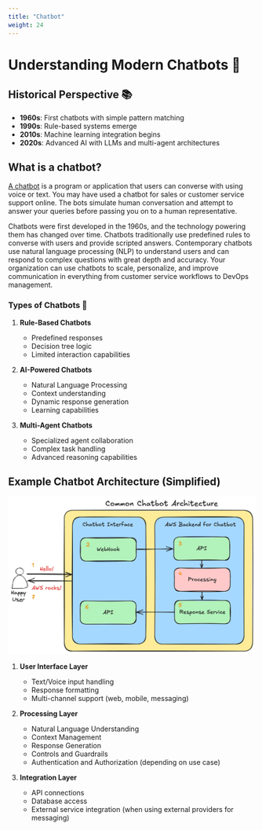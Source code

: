 ```yaml
---
title: "Chatbot"
weight: 24
---
```


# Understanding Modern Chatbots 🤖

## Historical Perspective 📚

- **1960s**: First chatbots with simple pattern matching
- **1990s**: Rule-based systems emerge
- **2010s**: Machine learning integration begins
- **2020s**: Advanced AI with LLMs and multi-agent architectures

## What is a chatbot?

[A chatbot](https://aws.amazon.com/what-is/chatbot/) is a program or application that users can converse with using voice or text. You may have used a chatbot for sales or customer service support online. The bots simulate human conversation and attempt to answer your queries before passing you on to a human representative.

Chatbots were first developed in the 1960s, and the technology powering them has changed over time. Chatbots traditionally use predefined rules to converse with users and provide scripted answers. Contemporary chatbots use natural language processing (NLP) to understand users and can respond to complex questions with great depth and accuracy. Your organization can use chatbots to scale, personalize, and improve communication in everything from customer service workflows to DevOps management.

### Types of Chatbots 🔄

1. **Rule-Based Chatbots**

   - Predefined responses
   - Decision tree logic
   - Limited interaction capabilities

2. **AI-Powered Chatbots**

   - Natural Language Processing
   - Context understanding
   - Dynamic response generation
   - Learning capabilities

3. **Multi-Agent Chatbots**
   - Specialized agent collaboration
   - Complex task handling
   - Advanced reasoning capabilities

## Example Chatbot Architecture (Simplified)

![Chatbot Architecture](/static/02-images/theory-chatbot-01.png)

1. **User Interface Layer**

   - Text/Voice input handling
   - Response formatting
   - Multi-channel support (web, mobile, messaging)

2. **Processing Layer**

   - Natural Language Understanding
   - Context Management
   - Response Generation
   - Controls and Guardrails
   - Authentication and Authorization (depending on use case)

3. **Integration Layer**
   - API connections
   - Database access
   - External service integration (when using external providers for messaging)
